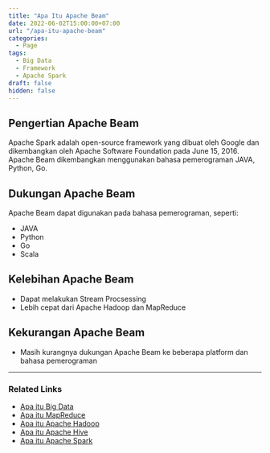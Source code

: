 ```yaml
---
title: "Apa Itu Apache Beam"
date: 2022-06-02T15:00:00+07:00
url: "/apa-itu-apache-beam"
categories:
  - Page
tags:
  - Big Data
  - Framework
  - Apache Spark
draft: false
hidden: false
---
```


## Pengertian Apache Beam
Apache Spark adalah open-source framework yang dibuat oleh Google dan dikembangkan oleh Apache Software Foundation pada June 15, 2016. Apache Beam dikembangkan menggunakan bahasa pemerograman JAVA, Python, Go.

## Dukungan Apache Beam
Apache Beam dapat digunakan pada bahasa pemerograman, seperti:
- JAVA
- Python
- Go
- Scala

## Kelebihan Apache Beam
- Dapat melakukan Stream Procsessing
- Lebih cepat dari Apache Hadoop dan MapReduce

## Kekurangan Apache Beam
- Masih kurangnya dukungan Apache Beam ke beberapa platform dan bahasa pemerograman


---
### Related Links
- [Apa itu Big Data](/apa-itu-big-data)
- [Apa itu MapReduce](/apa-itu-map-reduce)
- [Apa itu Apache Hadoop](/apa-itu-apache-hadoop)
- [Apa itu Apache Hive](/apa-itu-apache-hive)
- [Apa itu Apache Spark](/apa-itu-apache-spark)